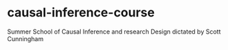 # causal-inference-course
Summer School of Causal Inference and research Design dictated by Scott Cunningham
